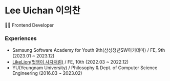 # Lee Uichan 이의찬

👩‍💻 Frontend Developer  

### Experiences

- Samsung Software Academy for Youth 9th(삼성청년SW아카데미) / FE, 9th (2023.01 ~ 2023.12)
- [LikeLion(멋쟁이 사자처럼)](https://github.com/Likelion-YeungNam-Univ) / FE, 10th (2022.03 ~ 2022.12)
- YU(Yeungnam University) / Philosophy & Dept. of Computer Science Engineering (2016.03 ~ 2023.02)
